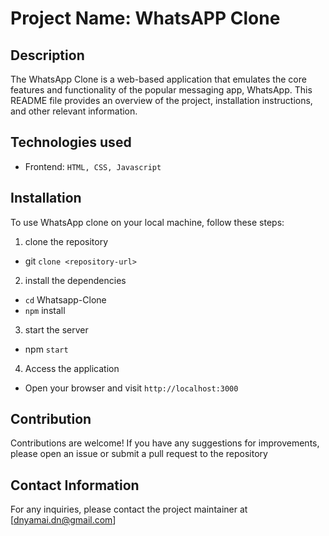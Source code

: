 # Project Name: WhatsAPP Clone

## Description
The WhatsApp Clone is a web-based application that emulates the core features and functionality of the popular messaging app, WhatsApp. This README file provides an overview of the project, installation instructions, and other relevant information.

## Technologies used

- Frontend: `HTML, CSS, Javascript`

## Installation

To use WhatsApp clone on your local machine, follow these steps:

1. clone the repository
  - git `clone <repository-url>`
2. install the dependencies
  - `cd` Whatsapp-Clone
  - `npm` install
3. start the server
  - npm `start`
4. Access the application
  - Open your browser and visit `http://localhost:3000`

## Contribution

Contributions are welcome! If you have any suggestions for improvements, please open an issue or submit a pull request to the repository

## Contact Information

For any inquiries, please contact the project maintainer at [dnyamai.dn@gmail.com]

